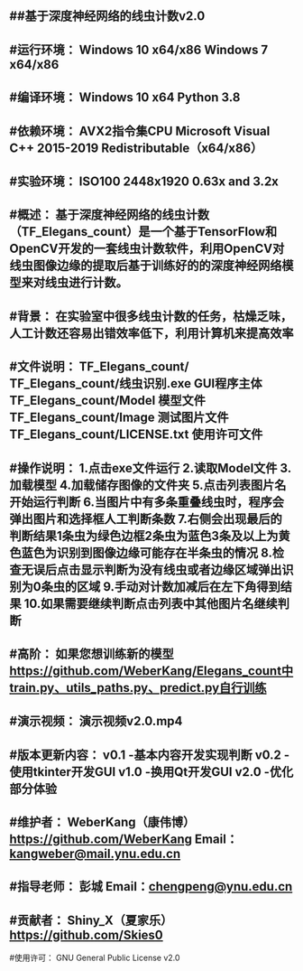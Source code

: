 ##基于深度神经网络的线虫计数v2.0
----------------------------
#运行环境：
Windows 10 x64/x86
Windows 7   x64/x86
----------------------------
#编译环境：
Windows 10 x64
Python 3.8
----------------------------
#依赖环境：
AVX2指令集CPU
Microsoft Visual C++ 2015-2019 Redistributable（x64/x86）
----------------------------
#实验环境：
ISO100
2448x1920
0.63x and 3.2x
----------------------------
#概述：
基于深度神经网络的线虫计数（TF_Elegans_count）是一个基于TensorFlow和OpenCV开发的一套线虫计数软件，利用OpenCV对线虫图像边缘的提取后基于训练好的的深度神经网络模型来对线虫进行计数。
----------------------------
#背景：
在实验室中很多线虫计数的任务，枯燥乏味，人工计数还容易出错效率低下，利用计算机来提高效率
----------------------------
#文件说明：
TF_Elegans_count/
	TF_Elegans_count/线虫识别.exe	GUI程序主体
	TF_Elegans_count/Model		模型文件
	TF_Elegans_count/Image		测试图片文件
	TF_Elegans_count/LICENSE.txt		使用许可文件
----------------------------
#操作说明：
1.点击exe文件运行
2.读取Model文件
3.加载模型
4.加载储存图像的文件夹
5.点击列表图片名开始运行判断
6.当图片中有多条重叠线虫时，程序会弹出图片和选择框人工判断条数
7.右侧会出现最后的判断结果1条虫为绿色边框2条虫为蓝色3条及以上为黄色蓝色为识别到图像边缘可能存在半条虫的情况
8.检查无误后点击显示判断为没有线虫或者边缘区域弹出识别为0条虫的区域
9.手动对计数加减后在左下角得到结果
10.如果需要继续判断点击列表中其他图片名继续判断
----------------------------
#高阶：
如果您想训练新的模型
https://github.com/WeberKang/Elegans_count中train.py、utils_paths.py、predict.py自行训练
----------------------------
#演示视频：
演示视频v2.0.mp4
----------------------------
#版本更新内容：
v0.1 -基本内容开发实现判断
v0.2 -使用tkinter开发GUI
v1.0 -换用Qt开发GUI
v2.0 -优化部分体验
----------------------------
#维护者：
WeberKang（康伟博）https://github.com/WeberKang Email：kangweber@mail.ynu.edu.cn
----------------------------
#指导老师：
彭城 Email：chengpeng@ynu.edu.cn
----------------------------
#贡献者：
Shiny_X（夏家乐）https://github.com/Skies0
----------------------------
#使用许可：
GNU General Public License v2.0





